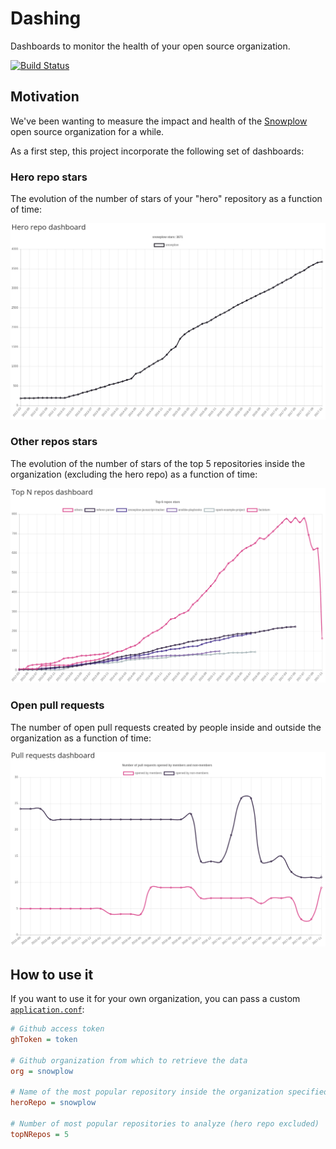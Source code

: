 # Dashing

Dashboards to monitor the health of your open source organization.

[![Build Status](https://travis-ci.org/BenFradet/dashing.svg?branch=master)](https://travis-ci.org/BenFradet/dashing)

## Motivation

We've been wanting to measure the impact and health of the [Snowplow](https://github.com/snowplow)
open source organization for a while.

As a first step, this project incorporate the following set of dashboards:

### Hero repo stars

The evolution of the number of stars of your "hero" repository as a function of time:

![hero-repo](https://github.com/BenFradet/dashing/raw/master/screenshots/hero_repo_stars.png)

### Other repos stars

The evolution of the number of stars of the top 5 repositories inside the organization (excluding
the hero repo) as a function of time:

![topn-repos](https://github.com/BenFradet/dashing/raw/master/screenshots/top_n_repos_stars.png)

### Open pull requests

The number of open pull requests created by people inside and outside the organization as a function
of time:

![open-prs](https://github.com/BenFradet/dashing/raw/master/screenshots/open_prs.png)

## How to use it

If you want to use it for your own organization, you can pass a custom
[`application.conf`](server/src/main/resources/reference.conf):

```ini
# Github access token
ghToken = token

# Github organization from which to retrieve the data
org = snowplow

# Name of the most popular repository inside the organization specified above
heroRepo = snowplow

# Number of most popular repositories to analyze (hero repo excluded)
topNRepos = 5
```
